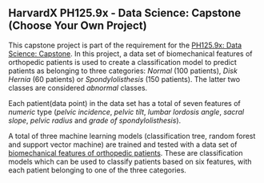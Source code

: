 ## HarvardX PH125.9x - Data Science: Capstone (Choose Your Own Project)

This capstone project is part of the requirement for the [PH125.9x: Data Science: Capstone](https://www.edx.org/course/data-science-capstone). In this project, a data set of biomechanical features of orthopedic patients is used to create a classification model to predict patients as belonging to three categories:  _Normal_ (100 patients), _Disk Hernia_ (60 patients) or _Spondylolisthesis_ (150 patients). The latter two classes are considered _abnormal_ classes.

Each patient(data point) in the data set has a total of seven features of _numeric_ type (*pelvic incidence*, *pelvic tilt*, *lumbar lordosis angle*, *sacral slope*, *pelvic radius* and *grade of spondylolisthesis*).

A total of three machine learning models (classification tree, random forest and support vector machine) are trained and tested with a data set of [biomechanical features of orthopedic patients](https://www.kaggle.com/uciml/biomechanical-features-of-orthopedic-patients). These are classification models which can be used to classify patients based on six features, with each patient belonging to one of the three categories.